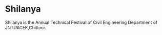 # Shilanya
Shilanya is the Annual Technical Festival of Civil Engineering Department of JNTUACEK,Chittoor.
